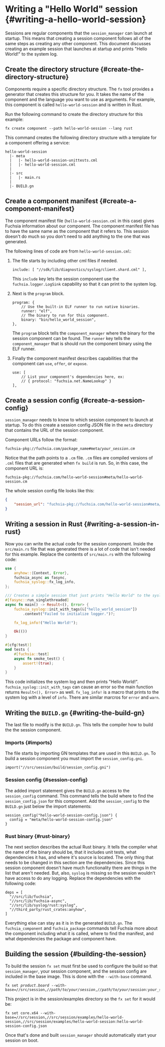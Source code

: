 # Writing a "Hello World" session {#writing-a-hello-world-session}

Sessions are regular components that the `session_manager` can launch at
startup. This means that creating a session component follows all of the same
steps as creating any other component. This document discusses creating an
example session that launches at startup and prints "Hello World!" to the system
log.

## Create the directory structure {#create-the-directory-structure}

Components require a specific directory structure. The `fx` tool provides a
generator that creates this structure for you. It takes the name of the
component and the language you want to use as arguments. For example, this
component is called `hello-world-session` and is written in Rust.

Run the following command to create the directory structure for this example:

```posix-terminal
fx create component --path hello-world-session --lang rust
```

This command creates the following directory structure with a template for a
component offering a service:

```none
hello-world-session
  |- meta
  |   |- hello-world-session-unittests.cml
  |   |- hello-world-session.cml
  |
  |- src
  |   |- main.rs
  |
  |- BUILD.gn
```

## Create a component manifest {#create-a-component-manifest}

The component manifest file (`hello-world-session.cml` in this case) gives
Fuchsia information about our component. The component manifest file has to have
the same name as the component that it refers to. This session doesn't do much
so you don't need to add anything to the one that was generated.

The following lines of code are from `hello-world-session.cml`:

1. The file starts by including other cml files if needed.

   ```json5
   include: [ "//sdk/lib/diagnostics/syslog/client.shard.cml" ],
   ```

   This `include` key lets the session component use the
   `fuchsia.logger.LogSink` capability so that it can print to the system log.

1. Next is the `program` block.

   ```json5
   program: {
       // Use the built-in ELF runner to run native binaries.
       runner: "elf",
       // The binary to run for this component.
       binary: "bin/hello_world_session",
   },
   ```

   The `program` block tells the `component_manager` where the binary for the
   session component can be found. The `runner` key tells the `component_manager`
   that is should run the component binary using the ELF runner.

1. Finally the component manifest describes capabilities that the component
   can `use`, `offer`, or `expose`.

   ```json5
   use: [
       // List your component's dependencies here, ex:
       // { protocol: "fuchsia.net.NameLookup" }
   ],
   ```

## Create a session config {#create-a-session-config}

`session_manager` needs to know to which session component to launch at startup.
To do this create a session config JSON file in the `meta` directory that
contains the URL of the session component.

Component URLs follow the format:

<pre><code>fuchsia-pkg://fuchsia.com/<var>package_name</var>#meta/<var>your_session.cm</var></code></pre>

Notice that the path points to a `.cm` file. `.cm` files are compiled versions
of `.cml` files that are generated when `fx build` is run. So, in this case, the
component URL is:

```none
fuchsia-pkg://fuchsia.com/hello-world-session#meta/hello-world-session.cm
```

The whole session config file looks like this:

```json
{
    "session_url": "fuchsia-pkg://fuchsia.com/hello-world-session#meta/hello-world-session.cm"
}
```

## Writing a session in Rust {#writing-a-session-in-rust}

Now you can write the actual code for the session component. Inside the
`src/main.rs` file that was generated there is a lot of code that isn't needed
for this example. Replace the contents of `src/main.rs` with the following code:

```rust
use {
    anyhow::{Context, Error},
    fuchsia_async as fasync,
    fuchsia_syslog::fx_log_info,
};

/// Creates a simple session that just prints "Hello World" to the syslog.
#[fasync::run_singlethreaded]
async fn main() -> Result<(), Error> {
    fuchsia_syslog::init_with_tags(&["hello_world_session"])
        .context("Failed to initialize logger.")?;

    fx_log_info!("Hello World!");

    Ok(())
}

#[cfg(test)]
mod tests {
    #[fuchsia::test]
    async fn smoke_test() {
        assert!(true);
    }
}
```

This code initializes the system log and then prints "Hello World!".
`fuchsia_syslog::init_with_tags` can cause an error so the main function returns
`Result<(), Error>` as well. `fx_log_info!` is a macro that prints to the
system log with a level of `info`. There are similar marcros for `error` and
`warn`.

## Writing the `BUILD.gn` {#writing-the-build-gn}

The last file to modify is the `BUILD.gn`. This tells the compiler how to build
the the session component.

### Imports {#imports}

The file starts by importing GN templates that are used in this `BUILD.gn`. To
build a session component you must import the `session_config.gni`.

```gn
import("//src/session/build/session_config.gni")
```

### Session config {#session-config}

The added import statement gives the `BUILD.gn` access to the `session_config`
command. This command tells the build where to find the `session_config.json`
for this component. Add the `session_config` to the `BUILD.gn` just below the
import statements:

```gn
session_config("hello-world-session-config.json") {
  config = "meta/hello-world-session-config.json"
}
```

### Rust binary {#rust-binary}

The next section describes the actual Rust binary. It tells the compiler what
the name of the binary should be, that it includes unit tests, what dependencies
it has, and where it's source is located. The only thing that needs to be
changed in this section are the dependencies. Since this session component
doesn't have much functionality there are things in the list that aren't needed.
But, also, `syslog` is missing so the session wouldn't have access to do any
logging. Replace the dependencies with the following code:

```gn
deps = [
  "//src/lib/fuchsia",
  "//src/lib/fuchsia-async",
  "//src/lib/syslog/rust:syslog",
  "//third_party/rust_crates:anyhow",
]
```

Everything else can stay as it is in the generated `BUILD.gn`. The
`fuchsia_component` and `fuchsia_package` commands tell Fuchsia more about the
component including what it is called, where to find the manifest, and what
dependencies the package and component have.

## Building the session {#building-the-session}

To build the session `fx set` must first be used to configure the build so that
`session_manager`, your session component, and the session config are included
in the base image. This is done with the `--with-base` command.

<pre class="prettyprint"><code class="devsite-terminal">fx set <var>product</var>.<var>board</var> --with-base=//src/session,<var>//path/to/your/session</var>,<var>//path/to/your/session:your_session_config</var></code></pre>

This project is in the session/examples directory so the `fx set` for it would
be:

```posix-terminal
fx set core.x64 --with-base=//src/session,//src/session/examples/hello-world-session,//src/session/examples/hello-world-session:hello-world-session-config.json
```

Once that's done and built `session_manager` should automatically start your
session on boot.
